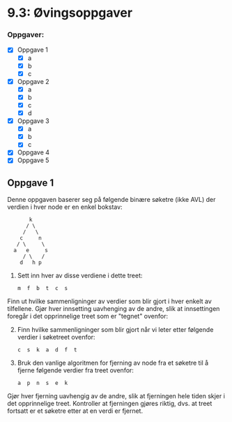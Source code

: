 # 9.3: Øvingsoppgaver

### Oppgaver:
- [x] Oppgave 1
  - [x] a
  - [x] b
  - [x] c
- [x] Oppgave 2
  - [x] a
  - [x] b
  - [x] c
  - [x] d
- [x] Oppgave 3
  - [x] a
  - [x] b
  - [x] c
- [x] Oppgave 4
- [x] Oppgave 5

## Oppgave 1
Denne oppgaven baserer seg på følgende binære søketre (ikke AVL) der verdien i hver node er en enkel bokstav:

           k
          / \
         /   \
        c     n
       / \     \
      a   e     s
         / \   / 
        d   h p

1. Sett inn hver av disse verdiene i dette treet:

       m  f  b  t  c  s

Finn ut hvilke sammenligninger av verdier som blir gjort i hver enkelt av tilfellene. Gjør hver innsetting uavhenging av de andre, slik at innsettingen foregår i det opprinnelige treet som er "tegnet" ovenfor:

2. Finn hvilke sammenligninger som blir gjort når vi leter etter følgende verdier i søketreet ovenfor:

       c  s  k  a  d  f  t

3. Bruk den vanlige algoritmen for fjerning av node fra et søketre til å fjerne følgende verdier fra treet ovenfor:

       a  p  n  s  e  k

Gjør hver fjerning uavhengig av de andre, slik at fjerningen hele tiden skjer i det opprinnelige treet. Kontroller at fjerningen gjøres riktig, dvs. at treet fortsatt er et søketre etter at en verdi er fjernet.
